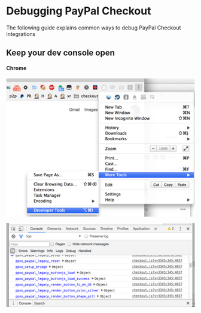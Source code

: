 # Debugging PayPal Checkout

The following guide explains common ways to debug PayPal Checkout integrations

## Keep your dev console open

#### Chrome

![Chrome - Open Dev Tools](./img/chrome-open-dev-tools.png)

![Chrome - Dev Tools](./img/chrome-dev-tools.png)
